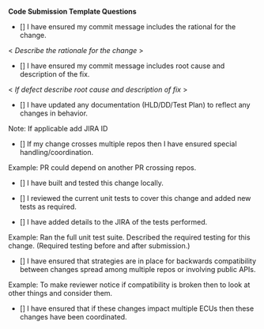 **Code Submission Template Questions**

- [] I have ensured my commit message includes the rational for the change.

< *Describe the rationale for the change* >

- [] I have ensured my commit message includes root cause and description of the fix.

< *If defect describe root cause and description of fix* >

- [] I have updated any documentation (HLD/DD/Test Plan) to reflect any changes in behavior.

Note:  If applicable add JIRA ID

- [] If my change crosses multiple repos then I have ensured special handling/coordination.

Example: PR could depend on another PR crossing repos.

- [] I have built and tested this change locally.

- [] I reviewed the current unit tests to cover this change and added new tests as required.

- [] I have added details to the JIRA of the tests performed.

Example: Ran the full unit test suite. Described the required testing for this change. (Required testing before and after submission.)

- [] I have ensured that strategies are in place for backwards compatibility between changes spread among multiple repos or involving public APIs.

Example: To make reviewer notice if compatibility is broken then to look at other things and consider them.

- [] I have ensured that if these changes impact multiple ECUs then these changes have been coordinated.
